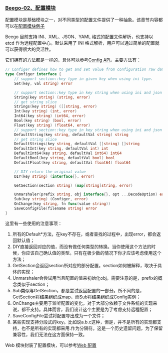 
### [Beego-02、配置模块](https://beegodoc.com/zh/developing/config/#%E5%88%9D%E5%A7%8B%E5%8C%96%E6%96%B9%E6%B3%95)


配置模块是基础模块之一，对不同类型的配置文件提供了一种抽象。该章节内容都可以在[配置模块例子](https://github.com/beego/beego-example/tree/master/config)

Beego 目前支持 INI、XML、JSON、YAML 格式的配置文件解析，也支持以 etcd 作为远程配置中心。默认采用了 INI 格式解析，用户可以通过简单的配置就可以获得很大的灵活性。

它们拥有的方法都是一样的，具体可以参考[Config API](https://github.com/beego/beego/blob/develop/core/config/config.go)。主要方法有：

```go
// Configer defines how to get and set value from configuration raw data.
type Configer interface {
	// support section::key type in given key when using ini type.
	Set(key, val string) error

	// support section::key type in key string when using ini and json type; Int,Int64,Bool,Float,DIY are same.
	String(key string) (string, error)
	// get string slice
	Strings(key string) ([]string, error)
	Int(key string) (int, error)
	Int64(key string) (int64, error)
	Bool(key string) (bool, error)
	Float(key string) (float64, error)
	// support section::key type in key string when using ini and json type; Int,Int64,Bool,Float,DIY are same.
	DefaultString(key string, defaultVal string) string
	// get string slice
	DefaultStrings(key string, defaultVal []string) []string
	DefaultInt(key string, defaultVal int) int
	DefaultInt64(key string, defaultVal int64) int64
	DefaultBool(key string, defaultVal bool) bool
	DefaultFloat(key string, defaultVal float64) float64

	// DIY return the original value
	DIY(key string) (interface{}, error)

	GetSection(section string) (map[string]string, error)

	Unmarshaler(prefix string, obj interface{}, opt ...DecodeOption) error
	Sub(key string) (Configer, error)
	OnChange(key string, fn func(value string))
	SaveConfigFile(filename string) error
}
```

这里有一些使用的注意事项：
1. 所有的Default*方法，在key不存在，或者查找的过程中，出现error，都会返回默认值；
2. DIY直接返回对应的值，而没有做任何类型的转换。当你使用这个方法的时候，你应该自己确认值的类型。只有在极少数的情况下你才应该考虑使用这个方法；
3. GetSection会返回section所对应的部分配置。section如何被解释，取决于具体的实现；
4. Unmarshaler会尝试用当且配置的值来初始化obj。需要注意的是，prefix的概念类似于section；
5. Sub类似与GetSection，都是尝试返回配置的一部分。所不同的是，GetSection将结果组织成map，而Sub将结果组织成Config实例；
6. OnChange主要用于监听配置的变化。对于大部分依赖于文件系统的实现来说，都不支持。具体而言，我们设计这个主要是为了考虑支持远程配置；
7. SaveConfigFile尝试将配置导出成为一个文件；
8. 某些实现支持分段式的key。比如说a.b.c这种，但是，并不是所有的实现都支持，也不是所有的实现都采用.作为分隔符。这是一个历史遗留问题，为了保留兼容性，我们无法在这方面保持一致。

Web 模块封装了配置模块，可以参考[Web 配置](https://beegodoc.com/zh/developing/web/config.html)

